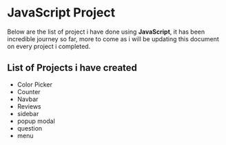 # JavaScript Project

Below are the list of project i have done using **JavaScript**, it has been incredible journey so far, more to come as i will be updating this document on every project i completed.

## List of Projects i have created

- Color Picker
- Counter
- Navbar
- Reviews
- sidebar
- popup modal
- question
- menu
